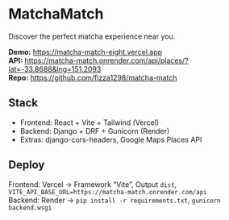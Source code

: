 # MatchaMatch

Discover the perfect matcha experience near you.

**Demo:** https://matcha-match-eight.vercel.app  
**API:** https://matcha-match.onrender.com/api/places/?lat=-33.8688&lng=151.2093  
**Repo:** https://github.com/fizza1298/matcha-match

## Stack
- Frontend: React + Vite + Tailwind (Vercel)
- Backend: Django + DRF + Gunicorn (Render)
- Extras: django-cors-headers, Google Maps Places API

## Deploy
Frontend: Vercel → Framework “Vite”, Output `dist`, `VITE_API_BASE_URL=https://matcha-match.onrender.com/api`  
Backend: Render → `pip install -r requirements.txt`, `gunicorn backend.wsgi`
